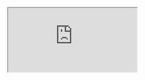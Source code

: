 <iframe src="https://crm.eblasoft.com.tr/?entryPoint=changeLog&exId=63495a03a6ca8d16c" allowfullscreen></iframe>